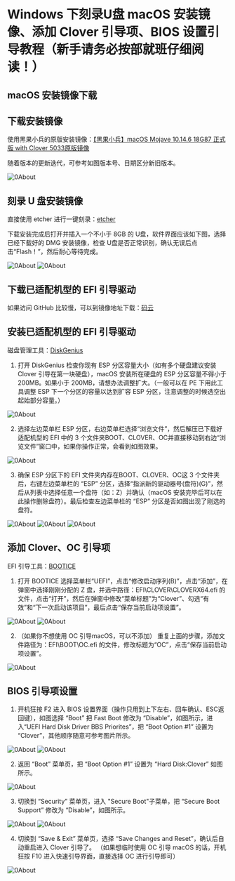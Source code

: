 # Windows 下刻录U盘 macOS 安装镜像、添加 Clover 引导项、BIOS 设置引导教程（新手请务必按部就班仔细阅读！）

## macOS 安装镜像下载

## 下载安装镜像

使用黑果小兵的原版安装镜像：[【黑果小兵】macOS Mojave 10.14.6 18G87 正式版 with Clover 5033原版镜像](https://mirrors.dtops.cc/iso/MacOS/daliansky_macos/)

随着版本的更新迭代，可参考如图版本号、日期区分新旧版本。

![0About](ScreenShot/1_1.jpg)



## 刻录 U 盘安装镜像

直接使用 etcher 进行一键刻录：[etcher](https://www.balena.io/etcher/)

下载安装完成后打开并插入一个不小于 8GB 的 U盘，软件界面应该如下图，选择已经下载好的 DMG 安装镜像，检查 U盘是否正常识别，确认无误后点击“Flash！”，然后耐心等待完成。

![0About](ScreenShot/1_2.jpg)
![0About](ScreenShot/1_3.jpg)



## 下载已适配机型的 EFI 引导驱动

如果访问 GitHub 比较慢，可以到镜像地址下载：[码云](https://gitee.com/lgs3137/MR_S1-macOS)



## 安装已适配机型的 EFI 引导驱动

磁盘管理工具：[DiskGenius](http://www.diskgenius.cn/download.php)

1. 打开 DiskGenius 检查你现有 ESP 分区容量大小（如有多个硬盘建议安装Clover 引导在第一块硬盘），macOS 安装所在硬盘的 ESP 分区容量不得小于 200MB。如果小于 200MB，请想办法调整扩大。（一般可以在 PE 下用此工具调整 ESP 下一个分区的容量以达到扩容 ESP 分区，注意调整的时候选空出起始部分容量。）

![0About](ScreenShot/2.jpg)

2. 选择左边菜单栏 ESP 分区，右边菜单栏选择“浏览文件”，然后解压已下载好适配机型的 EFI 中的 3 个文件夹BOOT、CLOVER、OC并直接移动到右边“浏览文件”窗口中，如果你操作正常，会看到如图效果。

![0About](ScreenShot/3.jpg)

3. 确保 ESP 分区下的 EFI 文件夹内存在BOOT、CLOVER、OC这 3 个文件夹后，右键左边菜单栏的 “ESP” 分区，选择“指派新的驱动器号(盘符)(G)”，然后从列表中选择任意一个盘符（如：Z）并确认（macOS 安装完毕后可以在此操作删除盘符）。最后检查左边菜单栏的 “ESP” 分区是否如图出现了刚选的盘符。

![0About](ScreenShot/4_1.jpg)
![0About](ScreenShot/4_2.jpg)
![0About](ScreenShot/4_3.jpg)



## 添加 Clover、OC 引导项

EFI 引导工具：[BOOTICE](http://8dx.pc6.com/xjq6/BOOTICE_Tool.zip)

1. 打开 BOOTICE 选择菜单栏“UEFI”，点击“修改启动序列(B)”，点击“添加”，在弹窗中选择刚刚分配的 Z 盘，并选中路径：EFI\CLOVER\CLOVERX64.efi 的文件，点击“打开”，然后在弹窗中修改“菜单标题”为“Clover”、勾选“有效”和“下一次启动该项目”，最后点击“保存当前启动项设置”。

![0About](ScreenShot/5_1.jpg)
![0About](ScreenShot/5_2.jpg)


2. （如果你不想使用 OC 引导macOS，可以不添加）
重复上面的步骤，添加文件路径为：EFI\BOOT\OC.efi 的文件，修改标题为“OC”，点击“保存当前启动项设置”。

![0About](ScreenShot/5_3.jpg)



## BIOS 引导项设置

1. 开机狂按 F2 进入 BIOS 设置界面（操作只用到上下左右、回车确认、ESC返回键），如图选择 “Boot” 把 Fast Boot 修改为 “Disable”，如图所示，进入“UEFI Hard Disk Driver BBS Priorites”，把 “Boot Option #1” 设置为 “Clover”，其他顺序随意可参考图片所示。

![0About](ScreenShot/6_1.jpg)
![0About](ScreenShot/6_2.jpg)

2. 返回 “Boot” 菜单页，把 “Boot Option #1” 设置为 “Hard Disk:Clover” 如图所示。

 ![0About](ScreenShot/6_3.jpg)

 3. 切换到 “Security” 菜单页，进入 "Secure Boot"子菜单，把 “Secure Boot Support” 修改为 “Disable”，如图所示。

![0About](ScreenShot/6_4.jpg)
![0About](ScreenShot/6_5.jpg)

4. 切换到 “Save & Exit” 菜单页，选择 “Save Changes and Reset”，确认后自动重启进入 Clover 引导了。
（如果想临时使用 OC 引导 macOS 的话，开机狂按 F10 进入快速引导界面，直接选择 OC 进行引导即可）

![0About](ScreenShot/6_6.jpg)
